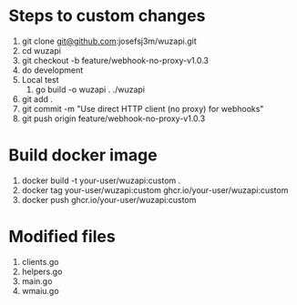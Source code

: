 # Steps to custom changes

1. git clone git@github.com:josefsj3m/wuzapi.git
2. cd wuzapi
3. git checkout -b feature/webhook-no-proxy-v1.0.3
4. do development
5. Local test
    1. go build -o wuzapi .
    ./wuzapi
4. git add .
5. git commit -m "Use direct HTTP client (no proxy) for webhooks"
6. git push origin feature/webhook-no-proxy-v1.0.3

# Build docker image

1. docker build -t your-user/wuzapi:custom .
2. docker tag your-user/wuzapi:custom ghcr.io/your-user/wuzapi:custom
2. docker push ghcr.io/your-user/wuzapi:custom

# Modified files
1. clients.go
2. helpers.go
3. main.go
4. wmaiu.go